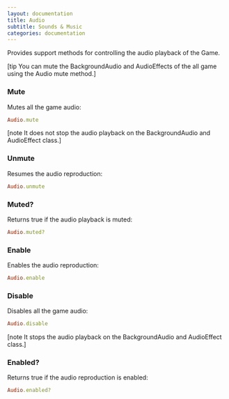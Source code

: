 ```yaml
---
layout: documentation
title: Audio
subtitle: Sounds & Music
categories: documentation
---
```


Provides support methods for controlling the audio playback of the Game. 

[tip You can mute the BackgroundAudio and AudioEffects of the all game using the Audio mute method.]

### Mute
Mutes all the game audio:

```ruby
Audio.mute
```
[note It does not stop the audio playback on the BackgroundAudio and AudioEffect class.]

### Unmute
Resumes the audio reproduction:

```ruby
Audio.unmute
```

### Muted?
Returns true if the audio playback is muted:

```ruby
Audio.muted?
```

### Enable
Enables the audio reproduction:

```ruby
Audio.enable
```

### Disable
Disables all the game audio:

```ruby
Audio.disable
```

[note It stops the audio playback on the BackgroundAudio and AudioEffect class.]

### Enabled?
Returns true if the audio reproduction is enabled:

```ruby
Audio.enabled?
```